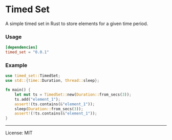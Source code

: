 # Timed Set

A simple timed set in Rust to store elements for a given time period.

### Usage

```toml
[dependencies]
timed_set = "0.0.1"
```

### Example

```rust
use timed_set::TimedSet;
use std::{time::Duration, thread::sleep};

fn main() {
    let mut ts = TimedSet::new(Duration::from_secs(3));
    ts.add("element_1");
    assert!(ts.contains(&"element_1"));
    sleep(Duration::from_secs(3));
    assert!(!ts.contains(&"element_1"));
}
```

---
License: MIT